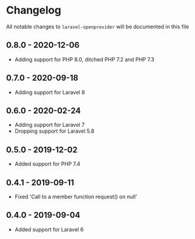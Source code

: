 # Changelog

All notable changes to `laravel-openprovider` will be documented in this file

## 0.8.0 - 2020-12-06

- Adding support for PHP 8.0, ditched PHP 7.2 and PHP 7.3

## 0.7.0 - 2020-09-18

- Adding support for Laravel 8

## 0.6.0 - 2020-02-24

- Adding support for Laravel 7
- Dropping support for Laravel 5.8

## 0.5.0 - 2019-12-02

- Added support for PHP 7.4

## 0.4.1 - 2019-09-11

- Fixed 'Call to a member function request() on null'

## 0.4.0 - 2019-09-04

- Added support for Laravel 6
